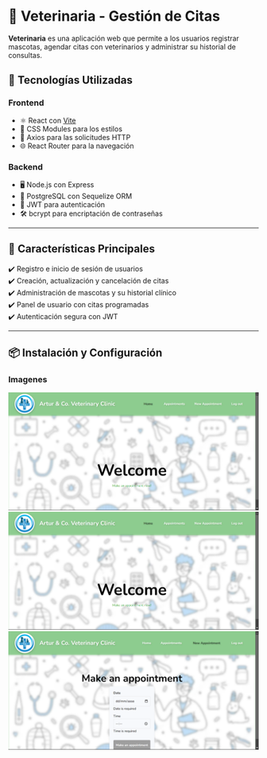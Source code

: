 # 🐾 Veterinaria - Gestión de Citas

**Veterinaria** es una aplicación web que permite a los usuarios registrar mascotas, agendar citas con veterinarios y administrar su historial de consultas.  

## 🚀 Tecnologías Utilizadas

### **Frontend**
- ⚛️ React con [Vite](https://vitejs.dev/)
- 🎨 CSS Modules para los estilos
- 🔄 Axios para las solicitudes HTTP
- 🌐 React Router para la navegación

### **Backend**
- 🖥️ Node.js con Express
- 🐘 PostgreSQL con Sequelize ORM
- 🔑 JWT para autenticación
- 🛠️ bcrypt para encriptación de contraseñas

---

## 📌 Características Principales

✔️ Registro e inicio de sesión de usuarios  
✔️ Creación, actualización y cancelación de citas  
✔️ Administración de mascotas y su historial clínico  
✔️ Panel de usuario con citas programadas  
✔️ Autenticación segura con JWT  

---

## 📦 Instalación y Configuración

### **Imagenes**
![Login](public/ArturoHome.png)
![Home](public/ArturoHome.png)
![Appointment](public/UntitledAP.png)



